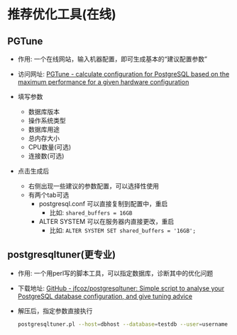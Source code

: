 # 推荐优化工具(在线)

## PGTune

- 作用: 一个在线网站，输入机器配置，即可生成基本的“建议配置参数”

- 访问网址:
    [PGTune - calculate configuration for PostgreSQL based on the maximum performance for a given hardware configuration](https://pgtune.leopard.in.ua/#/)

- 填写参数
    - 数据库版本
    - 操作系统类型
    - 数据库用途
    - 总内存大小
    - CPU数量(可选)
    - 连接数(可选)

- 点击生成后
    - 右侧出现一些建议的参数配置，可以选择性使用
    - 有两个tab可选
        - postgresql.conf 可以直接复制到配置中，重启
            - 比如: `shared_buffers = 16GB`
        - ALTER SYSTEM 可以在服务器内直接更改，重启
            - 比如: `ALTER SYSTEM SET shared_buffers = '16GB';`
    

## postgresqltuner(更专业)

- 作用: 一个用perl写的脚本工具，可以指定数据库，诊断其中的优化问题

- 下载地址:
    [GitHub - jfcoz/postgresqltuner: Simple script to analyse your PostgreSQL database configuration, and give tuning advice](https://github.com/jfcoz/postgresqltuner)
    
- 解压后，指定参数直接执行
    ```bash
    postgresqltuner.pl --host=dbhost --database=testdb --user=username --password=qwerty

    ```